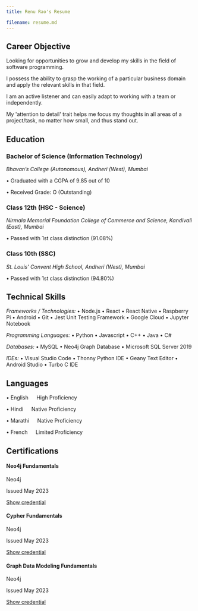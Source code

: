 ```yaml
---
title: Renu Rao's Resume

filename: resume.md
--- 
```


## Career Objective
Looking for opportunities to grow and develop my skills in the field of software programming. 

I possess the ability to grasp the working of a particular business domain and apply the relevant skills in that field. 
        
I am an active listener and can easily adapt to working with a team or independently. 
        
My 'attention to detail' trait helps me focus my thoughts in all areas of a project/task, no matter how small, and thus stand out.


## Education
### Bachelor of Science (Information Technology)

_Bhavan’s College (Autonomous), Andheri (West), Mumbai_

•	Graduated with a CGPA of 9.85 out of 10

•	Received Grade: O (Outstanding)

### Class 12th (HSC - Science)

_Nirmala Memorial Foundation College of Commerce and Science, Kandivali (East), Mumbai_

•	Passed with 1st class distinction (91.08%)

### Class 10th (SSC)

_St. Louis’ Convent High School, Andheri (West), Mumbai_

•	Passed with 1st class distinction (94.80%)


## Technical Skills
_Frameworks / Technologies:_
• 	Node.js
•	React
•	React Native
•	Raspberry Pi
•	Android 
•	Git
•	Jest Unit Testing Framework
•	Google Cloud
•	Jupyter Notebook

_Programming Languages:_
•	Python
•	Javascript
•	C++
•	Java
•	C#

_Databases:_
•	MySQL
•	Neo4j Graph Database
•	Microsoft SQL Server 2019

_IDEs:_
•	Visual Studio Code
•	Thonny Python IDE
•	Geany Text Editor
•	Android Studio
•	Turbo C IDE


## Languages
•	English &emsp;   High Proficiency

•	Hindi   &emsp;   Native Proficiency

•	Marathi  &emsp;  Native Proficiency

•	French	&emsp;   Limited Proficiency

## Certifications
#### Neo4j Fundamentals

Neo4j

Issued May 2023

[Show credential](https://graphacademy.neo4j.com/u/6c6c8c06-e977-42a8-b681-9bf0f2c375ba/neo4j-fundamentals/)


#### Cypher Fundamentals

Neo4j

Issued May 2023

[Show credential](https://graphacademy.neo4j.com/u/6c6c8c06-e977-42a8-b681-9bf0f2c375ba/cypher-fundamentals/)


#### Graph Data Modeling Fundamentals

Neo4j

Issued May 2023

[Show credential](https://graphacademy.neo4j.com/u/6c6c8c06-e977-42a8-b681-9bf0f2c375ba/modeling-fundamentals/)
